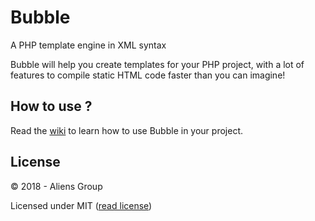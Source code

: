 # Bubble

A PHP template engine in XML syntax

Bubble will help you create templates for your PHP project, with a lot of features to
compile static HTML code faster than you can imagine!

## How to use ?

Read the [wiki](https://github.com/na2axl/bubble/wiki) to learn how to use Bubble in
your project.

## License

&copy; 2018 - Aliens Group

Licensed under MIT ([read license](https://github.com/na2axl/bubble/blob/master/LICENSE)) 